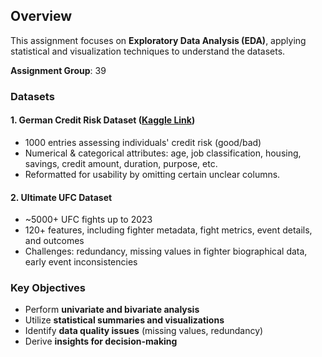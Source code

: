 ## Overview
This assignment focuses on **Exploratory Data Analysis (EDA)**, applying statistical and visualization techniques to understand the datasets. 

**Assignment Group**: 39

### Datasets

#### 1. **German Credit Risk Dataset** ([Kaggle Link](https://www.kaggle.com/datasets/uciml/german-credit))
- 1000 entries assessing individuals' credit risk (good/bad)
- Numerical & categorical attributes: age, job classification, housing, savings, credit amount, duration, purpose, etc.
- Reformatted for usability by omitting certain unclear columns.

#### 2. **Ultimate UFC Dataset**
- ~5000+ UFC fights up to 2023
- 120+ features, including fighter metadata, fight metrics, event details, and outcomes
- Challenges: redundancy, missing values in fighter biographical data, early event inconsistencies

### Key Objectives
- Perform **univariate and bivariate analysis**
- Utilize **statistical summaries and visualizations**
- Identify **data quality issues** (missing values, redundancy)
- Derive **insights for decision-making**
